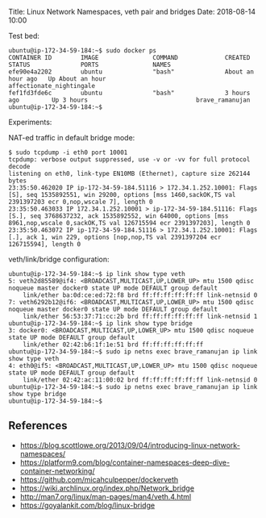 Title: Linux Network Namespaces, veth pair and bridges
Date: 2018-08-14 10:00


Test bed:

```
ubuntu@ip-172-34-59-184:~$ sudo docker ps
CONTAINER ID        IMAGE               COMMAND             CREATED             STATUS              PORTS               NAMES
efe90e4a2202        ubuntu              "bash"              About an hour ago   Up About an hour                        affectionate_nightingale
fef1fd3fde6c        ubuntu              "bash"              3 hours ago         Up 3 hours                              brave_ramanujan
ubuntu@ip-172-34-59-184:~$
```

Experiments:

NAT-ed traffic in default bridge mode:

```
$ sudo tcpdump -i eth0 port 10001
tcpdump: verbose output suppressed, use -v or -vv for full protocol decode
listening on eth0, link-type EN10MB (Ethernet), capture size 262144 bytes
23:35:50.462020 IP ip-172-34-59-184.51116 > 172.34.1.252.10001: Flags [S], seq 1535892551, win 29200, options [mss 1460,sackOK,TS val 2391397203 ecr 0,nop,wscale 7], length 0
23:35:50.463033 IP 172.34.1.252.10001 > ip-172-34-59-184.51116: Flags [S.], seq 3768637232, ack 1535892552, win 64000, options [mss 8961,nop,wscale 0,sackOK,TS val 126715594 ecr 2391397203], length 0
23:35:50.463072 IP ip-172-34-59-184.51116 > 172.34.1.252.10001: Flags [.], ack 1, win 229, options [nop,nop,TS val 2391397204 ecr 126715594], length 0
```

veth/link/bridge configuration:

```
ubuntu@ip-172-34-59-184:~$ ip link show type veth
5: veth2d85589@if4: <BROADCAST,MULTICAST,UP,LOWER_UP> mtu 1500 qdisc noqueue master docker0 state UP mode DEFAULT group default
    link/ether ba:0d:ce:ed:72:f8 brd ff:ff:ff:ff:ff:ff link-netnsid 0
7: veth6292b12@if6: <BROADCAST,MULTICAST,UP,LOWER_UP> mtu 1500 qdisc noqueue master docker0 state UP mode DEFAULT group default
    link/ether 56:53:37:71:cc:2b brd ff:ff:ff:ff:ff:ff link-netnsid 1
ubuntu@ip-172-34-59-184:~$ ip link show type bridge
3: docker0: <BROADCAST,MULTICAST,UP,LOWER_UP> mtu 1500 qdisc noqueue state UP mode DEFAULT group default
    link/ether 02:42:b6:1f:1e:51 brd ff:ff:ff:ff:ff:ff
ubuntu@ip-172-34-59-184:~$ sudo ip netns exec brave_ramanujan ip link show type veth
4: eth0@if5: <BROADCAST,MULTICAST,UP,LOWER_UP> mtu 1500 qdisc noqueue state UP mode DEFAULT group default
    link/ether 02:42:ac:11:00:02 brd ff:ff:ff:ff:ff:ff link-netnsid 0
ubuntu@ip-172-34-59-184:~$ sudo ip netns exec brave_ramanujan ip link show type bridge
ubuntu@ip-172-34-59-184:~$
```

## References

- https://blog.scottlowe.org/2013/09/04/introducing-linux-network-namespaces/
- https://platform9.com/blog/container-namespaces-deep-dive-container-networking/
- https://github.com/micahculpepper/dockerveth
- https://wiki.archlinux.org/index.php/Network_bridge
- http://man7.org/linux/man-pages/man4/veth.4.html
- https://goyalankit.com/blog/linux-bridge
